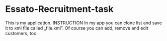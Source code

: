 # Essato-Recruitment-task
This is my application.
INSTRUCTION
In my app you can clone list and save it to xml file called „file.xml”.
Of course you can add, remove and edit customers, too.
